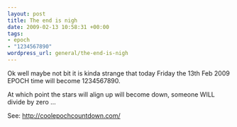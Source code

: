 ```yaml
--- 
layout: post
title: The end is nigh
date: 2009-02-13 10:58:31 +00:00
tags: 
- epoch
- "1234567890"
wordpress_url: general/the-end-is-nigh
---
```

Ok well maybe not bit it is kinda strange that today Friday the 13th Feb 2009 EPOCH time will become 1234567890.

At which point the stars will align up will become down, someone WILL divide by zero ...

See: <a href="http://coolepochcountdown.com/">http://coolepochcountdown.com/</a>
